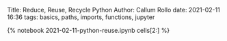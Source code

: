 Title: Reduce, Reuse, Recycle Python
Author: Callum Rollo
date: 2021-02-11 16:36
tags: basics, paths, imports, functions, jupyter

{% notebook 2021-02-11-python-reuse.ipynb cells[2:] %}